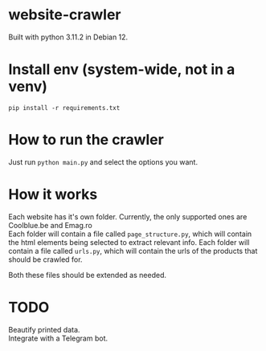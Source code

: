 # website-crawler

Built with python 3.11.2 in Debian 12.

# Install env (system-wide, not in a venv)

`pip install -r requirements.txt`

# How to run the crawler

Just run `python main.py` and select the options you want.

# How it works

Each website has it's own folder. Currently, the only supported ones are Coolblue.be and Emag.ro  
Each folder will contain a file called `page_structure.py`, which will contain the html elements being selected to extract relevant info.
Each folder will contain a file called `urls.py`, which will contain the urls of the products that should be crawled for.

Both these files should be extended as needed.

# TODO

Beautify printed data.  
Integrate with a Telegram bot.